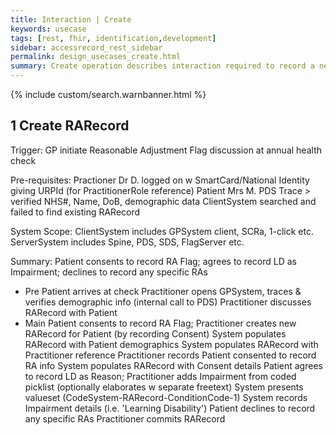 ```yaml
---
title: Interaction | Create
keywords: usecase
tags: [rest, fhir, identification,development]
sidebar: accessrecord_rest_sidebar
permalink: design_usecases_create.html
summary: Create operation describes interaction required to record a new Reasonable Adjustment Flag, an Adjustment or an Impairment on Spine via the FHIR&reg; Reasonable Adjustments API
---
```

{% include custom/search.warnbanner.html %}

## 1 Create RARecord ##


Trigger: GP initiate Reasonable Adjustment Flag discussion at annual health check

Pre-requisites:
Practioner Dr D. logged on w SmartCard/National Identity giving URPId (for PractitionerRole reference)
Patient Mrs M. PDS Trace > verified NHS#, Name, DoB, demographic data
ClientSystem searched and failed to find existing RARecord

System Scope:
    ClientSystem includes GPSystem client, SCRa, 1-click etc.
    ServerSystem includes Spine, PDS, SDS, FlagServer etc.

Summary: Patient consents to record RA Flag; agrees to record LD as Impairment; declines to record any specific RAs

* Pre
Patient arrives at check
Practitioner opens GPSystem, traces & verifies demographic info (internal call to PDS)
Practitioner discusses RARecord with Patient
* Main
Patient consents to record RA Flag;
  Practitioner creates new RARecord for Patient (by recording Consent)
    System populates RARecord with Patient demographics
    System populates RARecord with Practitioner reference
  Practitioner records Patient consented to record RA info
    System populates RARecord with Consent details
Patient agrees to record LD as Reason;
  Practitioner adds Impairment from coded picklist (optionally elaborates w separate freetext)
    System presents valueset (CodeSystem-RARecord-ConditionCode-1)
    System records Impairment details (i.e. 'Learning Disability')
Patient declines to record any specific RAs
  Practitioner commits RARecord